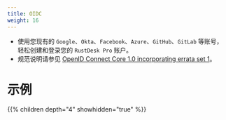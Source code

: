 ```yaml
---
title: OIDC
weight: 16
---
```


- 使用您现有的 `Google`、`Okta`、`Facebook`、`Azure`、`GitHub`、`GitLab` 等账号，轻松创建和登录您的 `RustDesk Pro` 账户。
- 规范说明请参见 [OpenID Connect Core 1.0 incorporating errata set 1](https://openid.net/specs/openid-connect-core-1_0.html)。

# 示例
{{% children depth="4" showhidden="true" %}}
